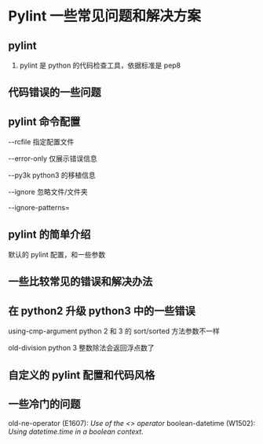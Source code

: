 # Pylint 一些常见问题和解决方案

## pylint
1. pylint 是 python 的代码检查工具，依据标准是 pep8

## 代码错误的一些问题

## pylint 命令配置

--rcfile
指定配置文件

--error-only
仅展示错误信息

--py3k
python3 的移植信息

--ignore
忽略文件/文件夹

--ignore-patterns=


## pylint 的简单介绍
默认的 pylint 配置，和一些参数

## 一些比较常见的错误和解决办法

## 在 python2 升级 python3 中的一些错误
using-cmp-argument
python 2 和 3 的 sort/sorted 方法参数不一样

old-division
python 3 整数除法会返回浮点数了

## 自定义的 pylint 配置和代码风格

## 一些冷门的问题

old-ne-operator (E1607): *Use of the <> operator*
boolean-datetime (W1502): *Using datetime.time in a boolean context.*
